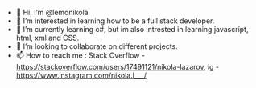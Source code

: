 - 👋 Hi, I’m @lemonikola
- 👀 I’m interested in learning how to be a full stack developer.
- 🌱 I’m currently learning c#, but im also intrested in learning javascript, html, xml and CSS.
- 💞️ I’m looking to collaborate on different projects.
- 📫 How to reach me : Stack Overflow - https://stackoverflow.com/users/17491121/nikola-lazarov, ig - https://www.instagram.com/nikola.l___/

<!---
lemonikola/lemonikola is a ✨ special ✨ repository because its `README.md` (this file) appears on your GitHub profile.
You can click the Preview link to take a look at your changes.
--->
